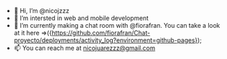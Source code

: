 - 👋 Hi, I’m @nicojzzz
- 👀 I’m intersted in web and mobile development
- 🌱 I’m currently making a chat room with @fiorafran. You can take a look at it here =>({https://github.com/fiorafran/Chat-proyecto/deployments/activity_log?environment=github-pages});
- 📫 You can reach me at nicojuarezzz@gmail.com

<!---
nicojzzz/nicojzzz is a ✨ special ✨ repository because its `README.md` (this file) appears on your GitHub profile.
You can click the Preview link to take a look at your changes.
--->

